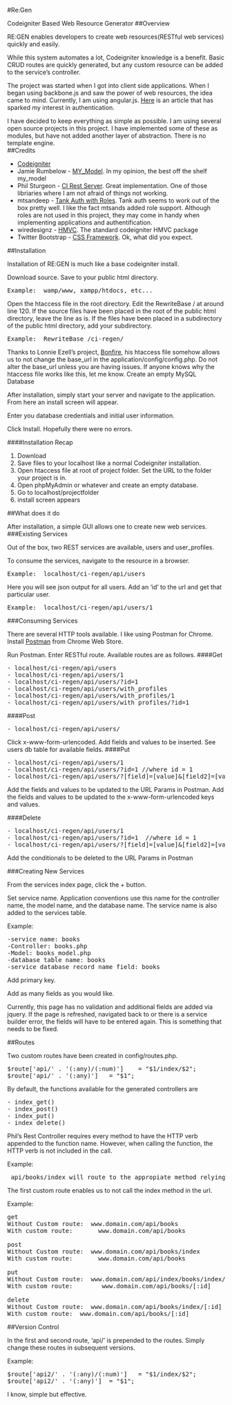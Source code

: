 #Re:Gen

Codeigniter Based Web Resource Generator
##Overview

RE:GEN enables developers to create web resources(RESTful web services) quickly and easily. 

While this system automates a lot, Codeigniter knowledge is a benefit.  Basic CRUD routes are quickly generated, but any custom resource can be added to the service’s controller.

The project was started when I got into client side applications.  When I began using backbone.js and saw the power of web resources, the idea came to mind.  Currently, I am using angular.js.  [Here](http://www.espeo.pl/2012/02/26/authentication-in-angularjs-application) is an article that has sparked my interest in authentication.

I have decided to keep everything as simple as possible.  I am using several open source projects in this project.  I have implemented some of these as modules, but have not added another layer of abstraction.  There is no template engine.  
##Credits

- [Codeigniter](http://ellislab.com/codeigniter)
- Jamie Rumbelow - [MY_Model](https://github.com/jamierumbelow/codeigniter-base-model). In my opinion, the best off the shelf my_model
- Phil Sturgeon - [CI Rest Server](https://github.com/philsturgeon/codeigniter-restserver).  Great implementation.  One of those libriaries    where I am not afraid of things not working.
- mtsandeep - [Tank Auth with Roles](https://bitbucket.org/mtsandeep/tank-auth-with-roles/wiki/Home).  Tank auth seems to work out of the box pretty well.  I like the fact mtsands added role support.  Although roles are not used in this project, they may come in handy when implementing applications and authentification.  
- wiredesignz - [HMVC](https://bitbucket.org/wiredesignz/codeigniter-modular-extensions-hmvc).  The standard codeigniter HMVC package
- Twitter Bootstrap - [CSS Framework](http://twitter.github.com/bootstrap/).  Ok, what did you expect.


##Installation

Installation of RE:GEN is much like a base codeigniter install.

Download source.
Save to your public html directory. 
<pre>
Example:  wamp/www, xampp/htdocs, etc...
</pre>
Open the htaccess file in the root directory.  Edit the RewriteBase / at around line 120. If the source files have been placed in the root of the public html directory, leave the line as is.  If the files have been placed in a subdirectory of the public html directory, add your subdirectory.
<pre>
Example:  RewriteBase /ci-regen/
</pre>
Thanks to Lonnie Ezell’s project, [Bonfire](https://github.com/ci-bonfire/Bonfire), his htaccess file somehow allows us to not change the base_url in the application/config/config.php.  Do not alter the base_url unless you are having issues.  If anyone knows why the htaccess file works like this, let me know.
Create an empty MySQL Database

After installation, simply start your server and navigate to the application.  From here an install screen will appear.  

Enter you database credentials and initial user information.  

Click Install.  Hopefully there were no errors.  

####Installation Recap

1.  Download
2.  Save files to your localhost like a normal Codeigniter installation.
3.  Open htaccess file at root of project folder.  Set the URL to the folder your project is in.
4.  Open phpMyAdmin or whatever and create an empty database.
5.  Go to localhost/projectfolder
6.  install screen appears


##What does it do

After installation, a simple GUI allows one to create new web services.  
###Existing Services

Out of the box, two REST services are available, users and user_profiles.

To consume the services, navigate to the resource in a browser.  
<pre>
Example:  localhost/ci-regen/api/users
</pre>

Here you will see json output for all users.  Add an ‘id’ to the url and get that particular user.
<pre>
Example:  localhost/ci-regen/api/users/1
</pre>
###Consuming Services

There are several HTTP tools available.  I like using Postman for Chrome.  Install [Postman](https://chrome.google.com/webstore/detail/postman-rest-client/fdmmgilgnpjigdojojpjoooidkmcomcm?utm_source=chrome-ntp-icon) from Chrome Web Store.

Run Postman.  Enter RESTful route. Available routes are as follows.
####Get
<pre>
- localhost/ci-regen/api/users
- localhost/ci-regen/api/users/1
- localhost/ci-regen/api/users/?id=1
- localhost/ci-regen/api/users/with_profiles
- localhost/ci-regen/api/users/with_profiles/1
- localhost/ci-regen/api/users/with_profiles/?id=1
</pre>
####Post
<pre>
- localhost/ci-regen/api/users/
</pre>
Click x-www-form-urlencoded. 
Add fields and values to be inserted. See users db table for available fields.
####Put
<pre>
- localhost/ci-regen/api/users/1
- localhost/ci-regen/api/users/?id=1 //where id = 1
- localhost/ci-regen/api/users/?[field]=[value]&[field2]=[value2] where field = value and where field2 = value2
</pre>
Add the fields and values to be updated to the URL Params in Postman.
Add the fields and values to be updated to the x-www-form-urlencoded keys and values.

####Delete
<pre>
- localhost/ci-regen/api/users/1
- localhost/ci-regen/api/users/?id=1  //where id = 1
- localhost/ci-regen/api/users/?[field]=[value]&[field2]=[value2] //where field=value and where field2 = value2
</pre>
Add the conditionals to be deleted to the URL Params in Postman

###Creating New Services 

From the services index page, click the + button.

Set service name.  Application conventions use this name for the controller name, the model name, and the database name.  The service name is also added to the services table.  

Example:

<pre>
-service name: books
-Controller: books.php
-Model: books_model.php
-database table name: books
-service database record name field: books
</pre>

Add primary key.  

Add as many fields as you would like.	

Currently, this page has no validation and additional fields are added via jquery.  If the page is refreshed, navigated back to or there is a service builder error, the fields will have to be entered again.  This is something that needs to be fixed.



##Routes

Two custom routes have been created in config/routes.php.

<pre>
$route['api/' . '(:any)/(:num)']	= "$1/index/$2";
$route['api/' . '(:any)']	= "$1";
</pre>

By default, the functions available for the generated controllers are
<pre>
- index_get()
- index_post()
- index_put()
- index_delete()
</pre>
Phil’s Rest Controller requires every method to have the HTTP verb appended to the function name.  However, when calling the function, the HTTP verb is not included in the call.

Example:

<pre>
 api/books/index will route to the appropiate method relying on the HTTP headers.
</pre>
The first custom route enables us to not call the index method in the url.

Example:

<pre>
get
Without Custom route:  www.domain.com/api/books
With custom route:       www.domain.com/api/books

post
Without Custom route:  www.domain.com/api/books/index
With custom route:       www.domain.com/api/books

put
Without Custom route:  www.domain.com/api/index/books/index/[:id]
With custom route:        www.domain.com/api/books/[:id]

delete
Without Custom route:  www.domain.com/api/books/index/[:id]
With custom route:  www.domain.com/api/books/[:id]
</pre>
##Version Control

In the first and second route, ‘api/’ is prepended to the routes.  Simply change these routes in subsequent versions.  

Example:

<pre>
$route['api2/' . '(:any)/(:num)']	= "$1/index/$2";
$route['api2/' . '(:any)']	= "$1";
</pre>

I know, simple but effective.

